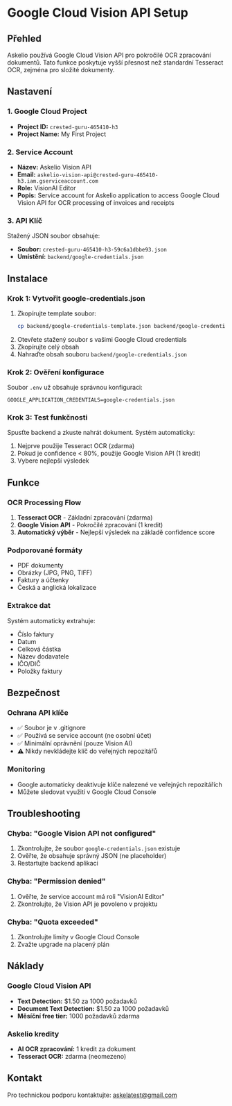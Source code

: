 # Google Cloud Vision API Setup

## Přehled
Askelio používá Google Cloud Vision API pro pokročilé OCR zpracování dokumentů. Tato funkce poskytuje vyšší přesnost než standardní Tesseract OCR, zejména pro složité dokumenty.

## Nastavení

### 1. Google Cloud Project
- **Project ID:** `crested-guru-465410-h3`
- **Project Name:** My First Project

### 2. Service Account
- **Název:** Askelio Vision API
- **Email:** `askelio-vision-api@crested-guru-465410-h3.iam.gserviceaccount.com`
- **Role:** VisionAI Editor
- **Popis:** Service account for Askelio application to access Google Cloud Vision API for OCR processing of invoices and receipts

### 3. API Klíč
Stažený JSON soubor obsahuje:
- **Soubor:** `crested-guru-465410-h3-59c6a1dbbe93.json`
- **Umístění:** `backend/google-credentials.json`

## Instalace

### Krok 1: Vytvořit google-credentials.json
1. Zkopírujte template soubor:
   ```bash
   cp backend/google-credentials-template.json backend/google-credentials.json
   ```
2. Otevřete stažený soubor s vašimi Google Cloud credentials
3. Zkopírujte celý obsah
4. Nahraďte obsah souboru `backend/google-credentials.json`

### Krok 2: Ověření konfigurace
Soubor `.env` už obsahuje správnou konfiguraci:
```
GOOGLE_APPLICATION_CREDENTIALS=google-credentials.json
```

### Krok 3: Test funkčnosti
Spusťte backend a zkuste nahrát dokument. Systém automaticky:
1. Nejprve použije Tesseract OCR (zdarma)
2. Pokud je confidence < 80%, použije Google Vision API (1 kredit)
3. Vybere nejlepší výsledek

## Funkce

### OCR Processing Flow
1. **Tesseract OCR** - Základní zpracování (zdarma)
2. **Google Vision API** - Pokročilé zpracování (1 kredit)
3. **Automatický výběr** - Nejlepší výsledek na základě confidence score

### Podporované formáty
- PDF dokumenty
- Obrázky (JPG, PNG, TIFF)
- Faktury a účtenky
- Česká a anglická lokalizace

### Extrakce dat
Systém automaticky extrahuje:
- Číslo faktury
- Datum
- Celková částka
- Název dodavatele
- IČO/DIČ
- Položky faktury

## Bezpečnost

### Ochrana API klíče
- ✅ Soubor je v .gitignore
- ✅ Používá se service account (ne osobní účet)
- ✅ Minimální oprávnění (pouze Vision AI)
- ⚠️ Nikdy nevkládejte klíč do veřejných repozitářů

### Monitoring
- Google automaticky deaktivuje klíče nalezené ve veřejných repozitářích
- Můžete sledovat využití v Google Cloud Console

## Troubleshooting

### Chyba: "Google Vision API not configured"
1. Zkontrolujte, že soubor `google-credentials.json` existuje
2. Ověřte, že obsahuje správný JSON (ne placeholder)
3. Restartujte backend aplikaci

### Chyba: "Permission denied"
1. Ověřte, že service account má roli "VisionAI Editor"
2. Zkontrolujte, že Vision API je povoleno v projektu

### Chyba: "Quota exceeded"
1. Zkontrolujte limity v Google Cloud Console
2. Zvažte upgrade na placený plán

## Náklady

### Google Cloud Vision API
- **Text Detection:** $1.50 za 1000 požadavků
- **Document Text Detection:** $1.50 za 1000 požadavků
- **Měsíční free tier:** 1000 požadavků zdarma

### Askelio kredity
- **AI OCR zpracování:** 1 kredit za dokument
- **Tesseract OCR:** zdarma (neomezeno)

## Kontakt
Pro technickou podporu kontaktujte: askelatest@gmail.com
